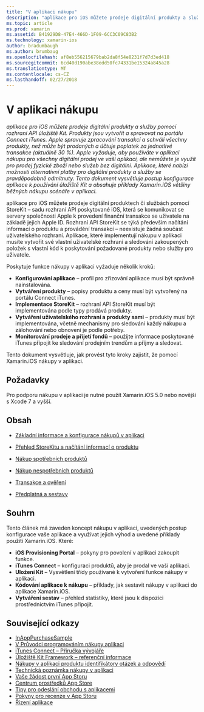 ```yaml
---
title: "V aplikaci nákupu"
description: "aplikace pro iOS můžete prodeje digitální produkty a služby pomocí rozhraní API úložiště Kit. Produkty jsou vytvořit a spravovat na portálu Connect iTunes. Apple spravuje zpracování transakcí a schválí všechny produkty, než může být prodaných a účtuje poplatek za jednotlivé transakce (aktuálně 30 %). Apple vyžaduje, aby používáte v aplikaci nákupu pro všechny digitální prodej ve vaší aplikaci, ale nemůžete je využít pro prodej fyzické zboží nebo služeb bez digitální. Aplikace, které nabízí možnosti alternativní platby pro digitální produkty a služby se pravděpodobně odmítnuty. Tento dokument vysvětluje postup konfigurace aplikace k používání úložiště Kit a obsahuje příklady Xamarin.iOS většiny běžných nákupu scénáře v aplikaci."
ms.topic: article
ms.prod: xamarin
ms.assetid: B41929D8-47E4-466D-1F09-6CC3C09C83B2
ms.technology: xamarin-ios
author: bradumbaugh
ms.author: brumbaug
ms.openlocfilehash: af8eb556215679bab2da8f54e8231f7d7d3ed418
ms.sourcegitcommit: 6cd40d190abe38edd50fc74331be15324a845a28
ms.translationtype: MT
ms.contentlocale: cs-CZ
ms.lasthandoff: 02/27/2018
---
```

# <a name="in-app-purchasing"></a>V aplikaci nákupu

_aplikace pro iOS můžete prodeje digitální produkty a služby pomocí rozhraní API úložiště Kit. Produkty jsou vytvořit a spravovat na portálu Connect iTunes. Apple spravuje zpracování transakcí a schválí všechny produkty, než může být prodaných a účtuje poplatek za jednotlivé transakce (aktuálně 30 %). Apple vyžaduje, aby používáte v aplikaci nákupu pro všechny digitální prodej ve vaší aplikaci, ale nemůžete je využít pro prodej fyzické zboží nebo služeb bez digitální. Aplikace, které nabízí možnosti alternativní platby pro digitální produkty a služby se pravděpodobně odmítnuty. Tento dokument vysvětluje postup konfigurace aplikace k používání úložiště Kit a obsahuje příklady Xamarin.iOS většiny běžných nákupu scénáře v aplikaci._


aplikace pro iOS můžete prodeje digitální produktech či službách pomocí StoreKit – sadu rozhraní API poskytované iOS, která se komunikovat se servery společnosti Apple k provedení finanční transakce se uživatele na základě jejich Apple ID. Rozhraní API StoreKit se týká především načítání informací o produktu a provádění transakcí – neexistuje žádná součást uživatelského rozhraní. Aplikace, které implementují nákupu v aplikaci musíte vytvořit své vlastní uživatelské rozhraní a sledování zakoupených položek s vlastní kód k poskytování požadované produkty nebo služby pro uživatele.

Poskytuje funkce nákupy v aplikaci vyžaduje několik kroků:

-  **Konfigurování aplikace** – profil pro zřizování aplikace musí být správně nainstalována.
-  **Vytváření produkty** – popisy produktu a ceny musí být vytvořený na portálu Connect iTunes.
-  **Implementace StoreKit** – rozhraní API StoreKit musí být implementována podle typy prodává produkty.
-  **Vytváření uživatelského rozhraní a produkty sami** – produkty musí být implementována, včetně mechanismy pro sledování každý nákupu a zálohování nebo obnovení je podle potřeby.
-  **Monitorování prodeje a přijetí fondů** – použijte informace poskytované iTunes připojit ke sledování prodejním trendům a příjmy a sledovat.


Tento dokument vysvětluje, jak provést tyto kroky zajistit, že pomocí Xamarin.iOS nákupy v aplikaci.


## <a name="requirements"></a>Požadavky

Pro podporu nákupu v aplikaci je nutné použít Xamarin.iOS 5.0 nebo novější s Xcode 7 a vyšší.

## <a name="contents"></a>Obsah

 * [Základní informace a konfigurace nákupů v aplikaci](~/ios/platform/in-app-purchasing/in-app-purchase-basics-and-configuration.md)

 * [Přehled StoreKitu a načítání informací o produktu](~/ios/platform/in-app-purchasing/store-kit-overview-and-retreiving-product-information.md)

 * [Nákup spotřebních produktů](~/ios/platform/in-app-purchasing/purchasing-consumable-products.md)

 * [Nákup nespotřebních produktů](~/ios/platform/in-app-purchasing/purchasing-non-consumable-products.md)

 * [Transakce a ověření](~/ios/platform/in-app-purchasing/transactions-and-verification.md)

 * [Předplatná a sestavy](~/ios/platform/in-app-purchasing/subscriptions-and-reporting.md)


## <a name="summary"></a>Souhrn

Tento článek má zaveden koncept nákupu v aplikaci, uvedených postup konfigurace vaše aplikace a využívat jejich výhod a uvedené příklady použití Xamarin.iOS. Které:

-  **iOS Provisioning Portal** – pokyny pro povolení v aplikaci zakoupit funkce.
-  **iTunes Connect** – konfiguraci produktů, aby je prodal ve vaší aplikaci.
-  **Uložení Kit** – Vysvětlení třídy používané k vytvoření funkce nákupy v aplikaci.
-  **Kódování aplikace k nákupu** – příklady, jak sestavit nákupy v aplikaci do aplikace Xamarin.iOS.
-  **Vytváření sestav** – přehled statistiky, které jsou k dispozici prostřednictvím iTunes připojit.


## <a name="related-links"></a>Související odkazy

- [InAppPurchaseSample](https://developer.xamarin.com/samples/StoreKit/)
- [V Průvodci programováním nákupy aplikaci](https://developer.apple.com/library/ios/documentation/NetworkingInternet/Conceptual/StoreKitGuide/Introduction.html)
- [iTunes Connect – Příručka vývojáře](https://developer.apple.com/library/ios/documentation/LanguagesUtilities/Conceptual/iTunesConnect_Guide/iTunesConnect_Guide.pdf)
- [Úložiště Kit Framework – referenční informace](https://developer.apple.com/library/ios/documentation/StoreKit/Reference/StoreKit_Collection/StoreKit_Collection.pdf)
- [Nákupy v aplikaci produktu identifikátory otázek a odpovědí](https://developer.apple.com/library/ios/#qa/qa1329/_index.html)
- [Technická poznámka nákupy v aplikaci](https://developer.apple.com/library/ios/#technotes/tn2259/_index.html)
- [Vaše žádost první App Storu](https://developer.apple.com/library/ios/documentation/IDEs/Conceptual/AppDistributionGuide/Introduction/Introduction.html)
- [Centrum prostředků App Store](https://developer.apple.com/appstore/index.html)
- [Tipy pro odeslání obchodu s aplikacemi](https://developer.apple.com/appstore/resources/submission/tips.html)
- [Pokyny pro recenze v App Storu](https://developer.apple.com/appstore/resources/approval/guidelines.html)
- [Řízení aplikace](https://developer.apple.com/appstore/resources/managing/index.html)
